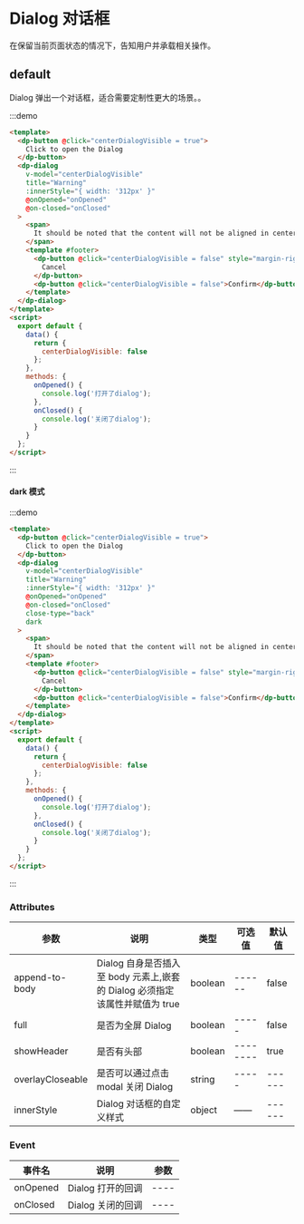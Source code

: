 # Dialog 对话框

在保留当前页面状态的情况下，告知用户并承载相关操作。

## default

Dialog 弹出一个对话框，适合需要定制性更大的场景。。

:::demo

```html
<template>
  <dp-button @click="centerDialogVisible = true">
    Click to open the Dialog
  </dp-button>
  <dp-dialog
    v-model="centerDialogVisible"
    title="Warning"
    :innerStyle="{ width: '312px' }"
    @onOpened="onOpened"
    @on-closed="onClosed"
  >
    <span>
      It should be noted that the content will not be aligned in center
    </span>
    <template #footer>
      <dp-button @click="centerDialogVisible = false" style="margin-right:12px">
        Cancel
      </dp-button>
      <dp-button @click="centerDialogVisible = false">Confirm</dp-button>
    </template>
  </dp-dialog>
</template>
<script>
  export default {
    data() {
      return {
        centerDialogVisible: false
      };
    },
    methods: {
      onOpened() {
        console.log('打开了dialog');
      },
      onClosed() {
        console.log('关闭了dialog');
      }
    }
  };
</script>
```
:::
#### dark 模式

:::demo

```html
<template>
  <dp-button @click="centerDialogVisible = true">
    Click to open the Dialog
  </dp-button>
  <dp-dialog
    v-model="centerDialogVisible"
    title="Warning"
    :innerStyle="{ width: '312px' }"
    @onOpened="onOpened"
    @on-closed="onClosed"
    close-type="back"
    dark
  >
    <span>
      It should be noted that the content will not be aligned in center
    </span>
    <template #footer>
      <dp-button @click="centerDialogVisible = false" style="margin-right:12px">
        Cancel
      </dp-button>
      <dp-button @click="centerDialogVisible = false">Confirm</dp-button>
    </template>
  </dp-dialog>
</template>
<script>
  export default {
    data() {
      return {
        centerDialogVisible: false
      };
    },
    methods: {
      onOpened() {
        console.log('打开了dialog');
      },
      onClosed() {
        console.log('关闭了dialog');
      }
    }
  };
</script>
```

:::

### Attributes

| 参数             | 说明                                                                        | 类型    | 可选值   | 默认值 |
| ---------------- | --------------------------------------------------------------------------- | ------- | -------- | ------ |
| append-to-body   | Dialog 自身是否插入至 body 元素上,嵌套的 Dialog 必须指定该属性并赋值为 true | boolean | ------   | false  |
| full             | 是否为全屏 Dialog                                                           | boolean | -----    | false  |
| showHeader       | 是否有头部                                                                  | boolean | -------- | true   |
| overlayCloseable | 是否可以通过点击 modal 关闭 Dialog                                          | string  | -----    | ------ |
| innerStyle       | Dialog 对话框的自定义样式                                                   | object  | ——       | ------ |

### Event

| 事件名   | 说明              | 参数 |
| -------- | ----------------- | ---- |
| onOpened | Dialog 打开的回调 | ---- |
| onClosed | Dialog 关闭的回调 | ---- |
